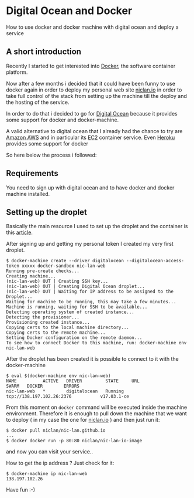 # Digital Ocean and Docker

How to use docker and docker machine with digital ocean and deploy a service 

## A short introduction

Recently I started to get interested into [Docker](https://www.docker.com/), the software container platform. 

Now after a few months i decided that it could have been funny to use docker again in order to deploy my personal web site [niclan.io](niclan.io) in order to take full control of the stack from setting up the machine till the deploy and the hosting of the service.

In order to do that i decided to go for [Digital Ocean](https://www.digitalocean.com/) because it provides some support for docker and docker-machine. 

A valid alternative to digital ocean that I already had the chance to try are [Amazon AWS](https://aws.amazon.com/it/) and in particular its [EC2](https://aws.amazon.com/it/ecs/) container service. Even [Heroku](https://devcenter.heroku.com/articles/container-registry-and-runtime) provides some support for docker 
  
 So here below the process i followed:
 
 ## Requirements
 
 You need to sign up with digital ocean and to have docker and docker machine installed.
 
 ## Setting up the droplet
 
 Basically the main resource I used to set up the droplet and the container is this [article](https://docs.docker.com/machine/examples/ocean/#step-4-run-docker-commands-on-the-droplet).
 
 After signing up and getting my personal token I created my very first droplet.
 
```
$ docker-machine create --driver digitalocean --digitalocean-access-token xxxxx docker-sandbox nic-lan-web
Running pre-create checks...
Creating machine...
(nic-lan-web) OUT | Creating SSH key...
(nic-lan-web) OUT | Creating Digital Ocean droplet...
(nic-lan-web) OUT | Waiting for IP address to be assigned to the Droplet...
Waiting for machine to be running, this may take a few minutes...
Machine is running, waiting for SSH to be available...
Detecting operating system of created instance...
Detecting the provisioner...
Provisioning created instance...
Copying certs to the local machine directory...
Copying certs to the remote machine...
Setting Docker configuration on the remote daemon...
To see how to connect Docker to this machine, run: docker-machine env nic-lan-web
```
 
After the droplet has been created it is possible to connect to it with the docker-machine
```
$ eval $(docker-machine env nic-lan-web)
NAME          ACTIVE   DRIVER         STATE     URL                         SWARM   DOCKER        ERRORS
nic-lan-web   *        digitalocean   Running   tcp://138.197.102.26:2376           v17.03.1-ce
```

From this moment on `docker` command will be executed inside the machine environment. Therefore it is enough to pull down the machine that we want to deploy ( in my case the one for [niclan.io](niclan.io) ) and then just run it:
```
$ docker pull niclan/nic-lan.github.io
...
$ docker docker run -p 80:80 niclan/nic-lan-io-image
```

and now you can visit your service.. 

How to get the ip address ? Just check for it:
```
$ docker-machine ip nic-lan-web
138.197.102.26
```

Have fun 
:-)
